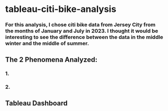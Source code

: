 # tableau-citi-bike-analysis

### For this analysis, I chose citi bike data from Jersey City from the months of January and July in 2023. I thought it would be interesting to see the difference between the data in the middle winter and the middle of summer.

## The 2 Phenomena Analyzed:
### 1.
### 2. 

## Tableau Dashboard

